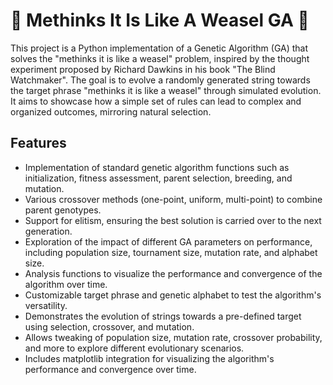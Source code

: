 # 🧬 Methinks It Is Like A Weasel GA 🧬

This project is a Python implementation of a Genetic Algorithm (GA) that solves the "methinks it is like a weasel" problem, inspired by the thought experiment proposed by Richard Dawkins in his book "The Blind Watchmaker". The goal is to evolve a randomly generated string towards the target phrase "methinks it is like a weasel" through simulated evolution. It aims to showcase how a simple set of rules can lead to complex and organized outcomes, mirroring natural selection.

## Features

- Implementation of standard genetic algorithm functions such as initialization, fitness assessment, parent selection, breeding, and mutation.
- Various crossover methods (one-point, uniform, multi-point) to combine parent genotypes.
- Support for elitism, ensuring the best solution is carried over to the next generation.
- Exploration of the impact of different GA parameters on performance, including population size, tournament size, mutation rate, and alphabet size.
- Analysis functions to visualize the performance and convergence of the algorithm over time.
- Customizable target phrase and genetic alphabet to test the algorithm's versatility.
- Demonstrates the evolution of strings towards a pre-defined target using selection, crossover, and mutation.
- Allows tweaking of population size, mutation rate, crossover probability, and more to explore different evolutionary scenarios.
- Includes matplotlib integration for visualizing the algorithm's performance and convergence over time.


